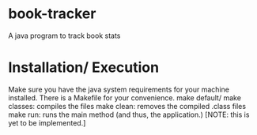 # book-tracker
A java program to track book stats

# Installation/ Execution
Make sure you have the java system requirements for your machine installed.
There is a Makefile for your convenience.
  make default/ make classes: compiles the files
  make clean: removes the compiled .class files
  make run: runs the main method (and thus, the application.) [NOTE: this is yet to be implemented.]
